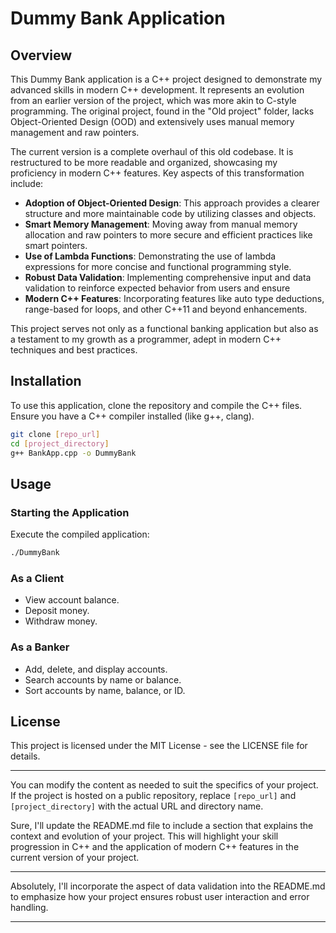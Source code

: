 # Dummy Bank Application

## Overview
This Dummy Bank application is a C++ project designed to demonstrate my advanced skills in modern C++ development. It represents an evolution from an earlier version of the project, which was more akin to C-style programming. The original project, found in the "Old project" folder, lacks Object-Oriented Design (OOD) and extensively uses manual memory management and raw pointers.

The current version is a complete overhaul of this old codebase. It is restructured to be more readable and organized, showcasing my proficiency in modern C++ features. Key aspects of this transformation include:

- **Adoption of Object-Oriented Design**: This approach provides a clearer structure and more maintainable code by utilizing classes and objects.
- **Smart Memory Management**: Moving away from manual memory allocation and raw pointers to more secure and efficient practices like smart pointers.
- **Use of Lambda Functions**: Demonstrating the use of lambda expressions for more concise and functional programming style.
- **Robust Data Validation**: Implementing comprehensive input and data validation to reinforce expected behavior from users and ensure 
- **Modern C++ Features**: Incorporating features like auto type deductions, range-based for loops, and other C++11 and beyond enhancements.

This project serves not only as a functional banking application but also as a testament to my growth as a programmer, adept in modern C++ techniques and best practices.

## Installation
To use this application, clone the repository and compile the C++ files. Ensure you have a C++ compiler installed (like g++, clang).

```bash
git clone [repo_url]
cd [project_directory]
g++ BankApp.cpp -o DummyBank
```

## Usage

### Starting the Application
Execute the compiled application:

```bash
./DummyBank
```

### As a Client
- View account balance.
- Deposit money.
- Withdraw money.

### As a Banker
- Add, delete, and display accounts.
- Search accounts by name or balance.
- Sort accounts by name, balance, or ID.

## License
This project is licensed under the MIT License - see the LICENSE file for details.

---

You can modify the content as needed to suit the specifics of your project. If the project is hosted on a public repository, replace `[repo_url]` and `[project_directory]` with the actual URL and directory name.

Sure, I'll update the README.md file to include a section that explains the context and evolution of your project. This will highlight your skill progression in C++ and the application of modern C++ features in the current version of your project.

---


Absolutely, I'll incorporate the aspect of data validation into the README.md to emphasize how your project ensures robust user interaction and error handling.

---
